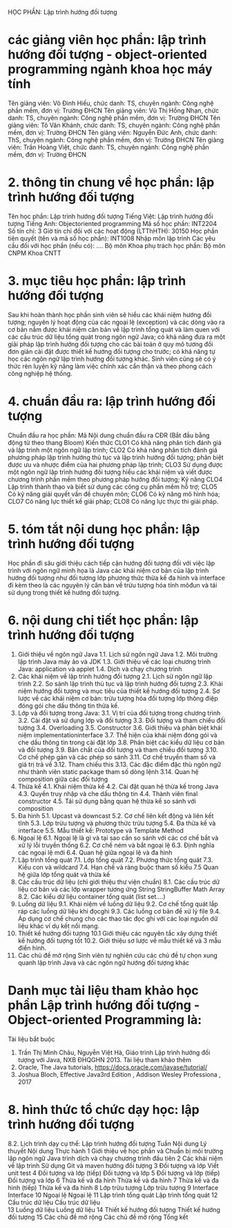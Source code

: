 HỌC PHẦN: Lập trình hướng đối tượng
# các giảng viên học phần: lập trình hướng đối tượng - object-oriented programming ngành khoa học máy tính
Tên giảng viên: Võ Đình Hiếu, chức danh: TS, chuyên ngành: Công nghệ phần mềm, đơn vị: Trường ĐHCN
Tên giảng viên: Vũ Thị Hồng Nhạn, chức danh: TS, chuyên ngành: Công nghệ phần mềm, đơn vị: Trường ĐHCN
Tên giảng viên: Tô Văn Khánh, chức danh: TS, chuyên ngành: Công nghệ phần mềm, đơn vị: Trường ĐHCN
Tên giảng viên: Nguyễn Đức Anh, chức danh: ThS, chuyên ngành: Công nghệ phần mềm, đơn vị: Trường ĐHCN
Tên giảng viên: Trần Hoàng Việt, chức danh: TS, chuyên ngành: Công nghệ phần mềm, đơn vị: Trường ĐHCN
# 2. thông tin chung về học phần: lập trình hướng đối tượng 
Tên học phần: Lập trình hướng đối tượng
Tiếng Việt: Lập trình hướng đối tượng Tiếng Anh: Objectoriented programming
Mã số học phần: INT2204 Số tín chỉ: 3 Giờ tín chỉ đối với các hoạt động (LTThHTH): 30150 Học phần tiên quyết (tên và mã số học phần): INT1008 Nhập môn lập
trình Các yêu cầu đối với học phần (nếu có): .... Bộ môn Khoa phụ trách học phần: Bộ môn CNPM Khoa CNTT
# 3. mục tiêu học phần: lập trình hướng đối tượng
Sau khi hoàn thành học phần sinh viên sẽ hiểu các khái niệm hướng đối tượng; nguyên lý hoạt động của các ngoại lệ (exception) và các dòng vào ra cơ bản nắm được khái niệm căn bản về lập trình tổng quát và làm quen với các cấu trúc dữ liệu tổng quát trong ngôn ngữ Java; có khả năng đưa ra một giải pháp lập trình hướng đối tượng cho các bài toán ở quy mô tương đối đơn giản cài đặt được thiết kế hướng đối tượng cho trước; có khả năng tự học các ngôn ngữ lập trình hướng đối tượng khác. Sinh viên cũng sẽ có ý thức rèn luyện kỹ năng làm việc chính xác cẩn thận và theo phong cách công nghiệp hệ thống.
# 4. chuẩn đầu ra: lập trình hướng đối tượng
Chuẩn đầu ra học phần: Mã Nội dung chuẩn đầu ra
CĐR (Bắt đầu bằng động từ theo thang Bloom) Kiến thức
CLO1 Có khả năng phân tích đánh giá và lập trình một ngôn ngữ lập trình;
CLO2 Có khả năng phân tích đánh giá phương pháp lập trình hướng thủ tục và lập trình hướng đối tượng; phân biệt được ưu và nhược điểm của hai phương pháp lập trình;
CLO3 Sử dụng được một ngôn ngữ lập trình hướng đối tượng hiểu các khái niệm và viết được chương trình phần mềm theo phương pháp hướng đối tượng;
Kỹ năng
CLO4 Lập trình thành thạo và biết sử dụng các công cụ phần mềm hỗ trợ;
CLO5 Có kỹ năng giải quyết vấn đề chuyên môn;
CLO6 Có kỹ năng mô hình hóa;
CLO7 Có năng lực thiết kế giải pháp;
CLO8 Có năng lực thực thi giải pháp.
# 5. tóm tắt nội dung học phần: lập trình hướng đối tượng
Học phần đi sâu giới thiệu cách tiếp cận hướng đối tượng đối với việc lập trình với ngôn ngữ minh họa là Java các khái niệm cơ bản của lập trình hướng đối tượng như đối tượng lớp phương thức thừa kế đa hình và interface đi kèm theo là các nguyên lý căn bản về trừu tượng hóa tính môđun và tái sử dụng trong thiết kế hướng đối tượng.
# 6. nội dung chi tiết học phần: lập trình hướng đối tượng
1. Giới thiệu về ngôn ngữ Java 
1.1. Lịch sử ngôn ngữ Java 
1.2. Môi trường lập trình Java máy ảo và JDK 
1.3. Giới thiệu về các loại chương trình Java: application và applet 
1.4. Dịch và chạy chương trình
2. Các khái niệm về lập trình hướng đối tượng 
2.1. Lịch sử ngôn ngữ lập trình 
2.2. So sánh lập trình thủ tục và lập trình hướng đối tượng 
2.3. Khái niệm hướng đối tượng và mục tiêu của thiết kế hướng đối tượng 
2.4. Sơ lược về các khái niệm cơ bản: trừu tượng hóa đối tượng lớp thông điệp đóng gói che dấu thông tin thừa kế.
3. Lớp và đối tượng trong Java: 
3.1. Vị trí của đối tượng trong chương trình 
3.2. Cài đặt và sử dụng lớp và đối tượng 
3.3. Đối tượng và tham chiếu đối tượng 
3.4. Overloading 
3.5. Constructor 
3.6. Giới thiệu và phân biệt khái niệm implementationinterface 
3.7. Thể hiện của khái niệm đóng gói và che dấu thông tin trong cài đặt lớp 
3.8. Phân biệt các kiểu dữ liệu cơ bản và đối tượng 
3.9. Bản chất của đối tượng và tham chiếu đối tượng 
3.10. Cơ chế phép gán và các phép so sánh 
3.11. Cơ chế truyền tham số và giá trị trả về 
3.12. Tham chiếu this 
3.13. Các đặc điểm đặc thù ngôn ngữ như thành viên static package tham số dòng lệnh 
3.14. Quan hệ composition giữa các đối tượng
4. Thừa kế 
4.1. Khái niệm thừa kế 
4.2. Cài đặt quan hệ thừa kế trong Java 
4.3. Quyền truy nhập và che dấu thông tin 
4.4. Thành viên final constructor 
4.5. Tái sử dụng bằng quan hệ thừa kế so sánh với composition
5. Đa hình 
5.1. Upcast và downcast 
5.2. Cơ chế liên kết động và liên kết tĩnh 
5.3. Lớp trừu tượng và phương thức trừu tượng 
5.4. Đa thừa kế và interface 
5.5. Mẫu thiết kế: Prototype và Template Method
6. Ngoại lệ 
6.1. Ngoại lệ là gì và tại sao cần so sánh với các cơ chế bắt và xử lý lỗi truyền thống 
6.2. Cơ chế ném và bắt ngoại lệ 
6.3. Định nghĩa các ngoại lệ mới 
6.4. Quan hệ giữa ngoại lệ và đa hình
7. Lập trình tổng quát 
7.1. Lớp tổng quát 
7.2. Phương thức tổng quát 
7.3. Kiểu con và wildcard 
7.4. Hạn chế và ràng buộc tham số kiểu 
7.5 Quan hệ giữa lớp tổng quát và thừa kế
8. Các cấu trúc dữ liệu (chỉ giới thiệu thư viện chuẩn) 
8.1. Các cấu trúc dữ liệu cơ bản và các lớp wrapper tương ứng String StringBuffer Math Array 
8.2. Các kiểu dữ liệu container tổng quát (list set....)
9. Luồng dữ liệu 
9.1. Khái niệm về luồng dữ liệu 
9.2. Cơ chế tổng quát lắp ráp các luồng dữ liệu khi đọcghi 
9.3. Các luồng cơ bản để xử lý file 
9.4. Áp dụng cơ chế chung cho các thao tác đọc ghi với các loại nguồn dữ liệu khác ví dụ kết nối mạng.
10. Thiết kế hướng đối tượng 
10.1 Giới thiệu các nguyên tắc xây dựng thiết kế hướng đối tượng tốt 
10.2. Giới thiệu sơ lược về mẫu thiết kế và 3 mẫu điển hình.
11. Các chủ đề mở rộng Sinh viên tự nghiên cứu các chủ đề tự chọn xung quanh lập trình Java và các ngôn ngữ hướng đối tượng khác
# Danh mục tài liệu tham khảo học phần Lập trình hướng đối tượng - Object-oriented Programming là:
Tài liệu bắt buộc
1. Trần Thị Minh Châu, Nguyễn Việt Hà, Giáo trình Lập trình hướng đối tượng với Java, NXB ĐHQGHN 2013.
Tài liệu tham khảo thêm
1. Oracle, The Java tutorials, https://docs.oracle.com/javase/tutorial/
2. Joshua Bloch, Effective Java3rd Edition , Addison Wesley Professiona , 2017
# 8. hình thức tổ chức dạy học: lập trình hướng đối tượng
8.2. Lịch trình dạy cụ thể: Lập trình hướng đối tượng Tuần Nội dung Lý thuyết Nội dung Thực hành 
1 Giới thiệu về học phần và Chuẩn bị môi trường lập ngôn ngữ Java trình dịch và chạy chương trình đầu tiên 
2 Các khái niệm về lập trình Sử dụng Git và maven hướng đối tượng 
3 Đối tượng và lớp Viết unit test 
4 Đối tượng và lớp (tiếp) Đối tượng và lớp 
5 Đối tượng và lớp (tiếp) Đối tượng và lớp 
6 Thừa kế và đa hình Thừa kế và đa hình 
7 Thừa kế và đa hình (tiếp) Thừa kế và đa hình 
8 Lớp trừu tượng Lớp trừu tượng 
9 Interface Interface 
10 Ngoại lệ Ngoại lệ 
11 Lập trình tổng quát Lập trình tổng quát 
12 Cấu trúc dữ liệu Cấu trúc dữ liệu  
13 Luồng dữ liệu Luồng dữ liệu 
14 Thiết kế hướng đối tượng Thiết kế hướng đối tượng 
15 Các chủ đề mở rộng Các chủ đề mở rộng Tổng kết 
